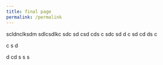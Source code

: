 ```yaml
---
title: final page
permalink: /permalink
---
```

scldnclksdm
sdlcsdlkc
sdc
sd
csd
cds
c
sdc
sd
d
c
sd
cd
ds
c


c
s
d

d
cd
s
s
s